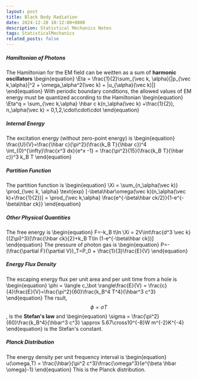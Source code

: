 ```yaml
---
layout: post
title: Black Body Radiation
date: 2024-12-28 10:12:00+0800
description: Statistical Mechanics Notes 
tags: StatisticalMechanics
related_posts: false
---
```


##### Hamiltonian of Photons
The Hamiltonian for the EM field can be weitten as a sum of **harmonic oscillators**
\begin{equation}
\Eta = \frac{1}{2}\sum_{\vec k, \alpha}[|p_{\vec k,\alpha}|^2 + \omega_\alpha^2(\vec k) + |u_{\alpha}(\vec k)|]
\end{equation}
With periodic boundary conditions, the allowed values of EM energy must be quantized according to the Hamiltonian
\begin{equation}
\Eta^q = \sum_{\vec k,\alpha} \hbar c k(n_\alpha(\vec k) +\frac{1}{2}), n_\alpha(\vec k) = 0,1,2,\cdot\cdot\cdot
\end{equation}
##### Internal Energy
The excitation energy (without zero-point energy) is
\begin{equation}
\frac{U}{V}=\frac{\hbar c}{\pi^2}(\frac{k_B T}{\hbar c})^4 \int_{0}^{\infty}\frac{x^3 dx}{e^x -1} = \frac{\pi^2}{15}(\frac{k_B T}{\hbar c})^3 k_B T
\end{equation}
##### Partition Function
The partition function is
\begin{equation}
\Xi = \sum_{n_\alpha(\vec k)} \prod_{\vec k, \alpha} \text{exp} [-\beta\hbar\omega(\vec k)(n_\alpha(\vec k)+\frac{1}{2})] = \prod_{\vec k,\alpha} \frac{e^{-\beta\hbar ck/2}}{1-e^{-\beta\hbar ck}}
\end{equation}
##### Other Physical Quantities
The free energy is
\begin{equation}
F=-k_B t\ln \Xi = 2V\int\frac{d^3 \vec k}{(2\pi)^3}[\frac{\hbar ck}{2}+k_B T\ln (1-e^{-\beta\hbar ck})]
\end{equation}
The pressure of photon gas is
\begin{equation}
P=-(\frac{\partial F}{\partial V})_T=P_0 + \frac{1}{3}\frac{E}{V}
\end{equation}
##### Energy Flux Density
The escaping energy flux per unit area and per unit time from a hole is
\begin{equation}
\phi = \langle c_\bot \rangle\frac{E}{V} = \frac{c}{4}\frac{E}{V}=\frac{\pi^2}{60}\frac{k_B^4 T^4}{\hbar^3 c^3}
\end{equation}
The rsult, $$\phi = \sigma T$$, is the **Stefan's law** and
\begin{equation}
\sigma = \frac{\pi^2}{60}\frac{k_B^4}{\hbar^3 c^3} \approx 5.67\cross10^{-8}W m^{-2}K^{-4}
\end{equation}
is the Stefan's constant.
##### Planck Distribution
The energy density per unit frequency interval is
\begin{equation}
u(\omega,T) = \frac{\hbar}{\pi^2 c^3}\frrac{\omega^3}{e^{\beta \hbar \omega}-1}
\end{equation}
This is the Planck distribution.
